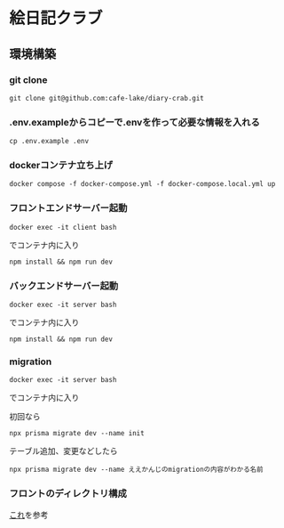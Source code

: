 # 絵日記クラブ
## 環境構築
### git clone
```
git clone git@github.com:cafe-lake/diary-crab.git
```
### .env.exampleからコピーで.envを作って必要な情報を入れる
```
cp .env.example .env
```

### dockerコンテナ立ち上げ
```
docker compose -f docker-compose.yml -f docker-compose.local.yml up
```
### フロントエンドサーバー起動
```
docker exec -it client bash
```
でコンテナ内に入り
```
npm install && npm run dev
```

### バックエンドサーバー起動
```
docker exec -it server bash
```
でコンテナ内に入り
```
npm install && npm run dev
```
### migration
```
docker exec -it server bash
```
でコンテナ内に入り

初回なら
```
npx prisma migrate dev --name init
```

テーブル追加、変更などしたら
```
npx prisma migrate dev --name ええかんじのmigrationの内容がわかる名前
```

### フロントのディレクトリ構成
[これ](https://zenn.dev/brachio_takumi/articles/5af43549cdc4e0#%2Fsrc-%E3%82%92%E4%BD%9C%E3%82%89%E3%81%9A%E3%83%97%E3%83%AD%E3%82%B8%E3%82%A7%E3%82%AF%E3%83%88%E7%9B%B4%E4%B8%8B%E3%81%AB%2Fapp-%E3%82%92%E4%BD%9C%E3%82%8A%E3%81%9D%E3%81%AE%E4%B8%AD%E3%81%AB%E6%A7%8B%E6%88%90%E3%81%99%E3%82%8B)を参考